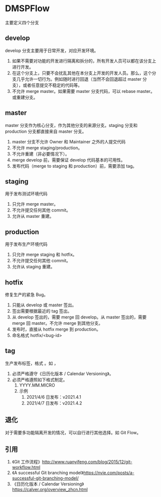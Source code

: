 DMSPFlow
====

主要定义四个分支

## develop

develop 分支主要用于日常开发，对应开发环境。

1. 如果不需要对功能的开发进行隔离和拆分的，所有开发人员可以都在该分支上进行开发。
1. 在这个分支上，只要不会扰乱其他在本分支上开发的开发人员。那么，这个分支几乎允许一切行为。例如随时进行回退（当然不会回退超过 master 分支），或者任意提交不稳定的代码等。
1. 不允许 merge master。如果需要 master 分支代码，可以 rebase master。或重建分支。

## master

master 分支作为核心分支，作为其他分支的来源分支。staging 分支和 production 分支都直接来自 master 分支。

1. master 分支不允许 Owner 和 Maintainer 之外的人提交代码
1. 不允许 merge staging/production。
1. 不允许重建（非必要情况下）。
1. merge develop 前，需要保证 develop 代码基本的可用性。
1. 发布代码（merge to staging 和 production）前，需要添加 tag。

## staging

用于发布测试环境代码

1. 只允许 merge master。
1. 不允许提交任何其他 commit。
1. 允许从 master 重建。

## production

用于发布生产环境代码

1. 只允许 merge staging 和 hotfix。
1. 不允许提交任何其他 commit。
1. 允许从 staging 重建。

## hotfix

修复生产的紧急 Bug。

1. 只能从 develop 或 master 签出。
1. 签出需要根据最近的 tag 签出。
1. 从 develop 签出的，需要 merge 回 develop。从 master 签出的，需要 merge 回 master。不允许 merge 到其他分支。
1. 发布时，直接从 hotfix merge 到 production。
1. 命名格式 hotfix/\<bug-id>

## tag

生产发布标签，格式 。如 ，

1. 必须严格遵守《日历化版本 / Calendar Versioning》。
1. 必须严格遵照如下格式制定。
    1. YYYY.MM.MICRO
    1. 示例
        1. 2021/4/6 日发布：v2021.4.1
        1. 2021/4/7 日发布：v2021.4.2

## 退化

对于需要多功能隔离开发的情况，可以自行进行其他选择。如 Git Flow。

## 引用

1. 《Git 工作流程》http://www.ruanyifeng.com/blog/2015/12/git-workflow.html
1. 《A successful Git branching model》https://nvie.com/posts/a-successful-git-branching-model/
1. 《日历化版本 / Calendar Versioning》https://calver.org/overview_zhcn.html
